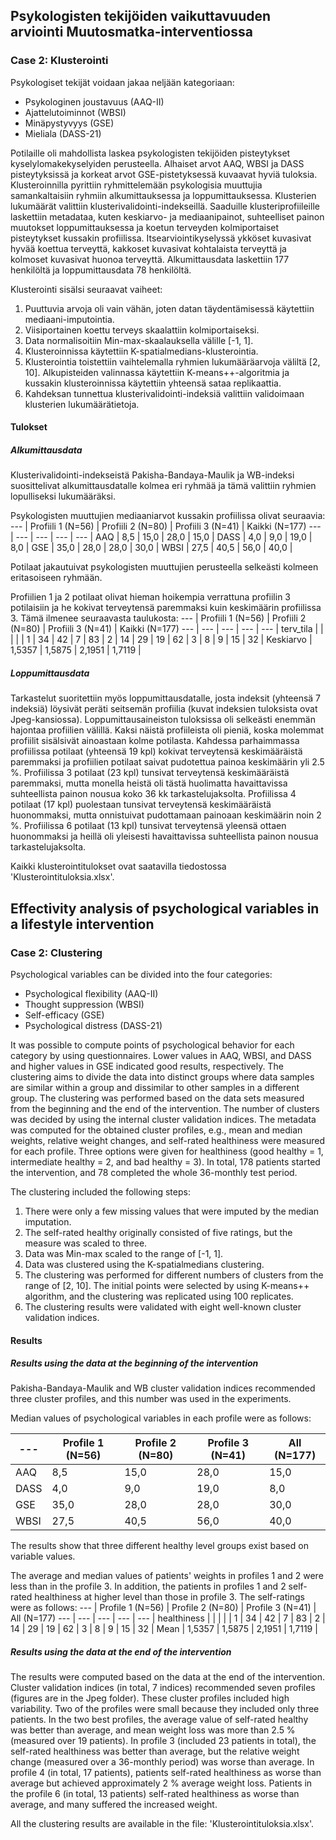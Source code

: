 ## Psykologisten tekijöiden vaikuttavuuden arviointi Muutosmatka-interventiossa
### Case 2: Klusterointi
Psykologiset tekijät voidaan jakaa neljään kategoriaan:
- Psykologinen joustavuus (AAQ-II)
- Ajattelutoiminnot (WBSI)
- Minäpystyvyys (GSE)
- Mieliala (DASS-21)

Potilaille oli mahdollista laskea psykologisten tekijöiden pisteytykset kyselylomakekyselyiden perusteella. Alhaiset arvot AAQ, WBSI ja DASS pisteytyksissä ja korkeat arvot GSE-pistetyksessä kuvaavat hyviä tuloksia. Klusteroinnilla pyrittiin ryhmittelemään psykologisia muuttujia samankaltaisiin ryhmiin alkumittauksessa ja loppumittauksessa. Klusterien lukumäärät valittiin klusterivalidointi-indekseillä. Saaduille klusteriprofiileille laskettiin metadataa, kuten keskiarvo- ja mediaanipainot, suhteelliset painon muutokset loppumittauksessa ja koetun terveyden kolmiportaiset pisteytykset kussakin profiilissa. Itsearviointikyselyssä ykköset kuvasivat hyvää koettua terveyttä, kakkoset kuvasivat kohtalaista terveyttä ja kolmoset kuvasivat huonoa terveyttä. Alkumittausdata laskettiin 177 henkilöltä ja loppumittausdata 78 henkilöltä.  

Klusterointi sisälsi seuraavat vaiheet:
1. Puuttuvia arvoja oli vain vähän, joten datan täydentämisessä käytettiin mediaani-imputointia.
2. Viisiportainen koettu terveys skaalattiin kolmiportaiseksi.
3. Data normalisoitiin Min-max-skaalauksella välille [-1, 1].
4. Klusteroinnissa käytettiin K-spatialmedians-klusterointia.
5. Klusterointia toistettiin vaihtelemalla ryhmien lukumääräarvoja väliltä [2, 10]. Alkupisteiden valinnassa käytettiin K-means++-algoritmia ja kussakin klusteroinnissa käytettiin yhteensä sataa replikaattia. 
6. Kahdeksan tunnettua klusterivalidointi-indeksiä valittiin validoimaan klusterien lukumäärätietoja.   

#### Tulokset

##### Alkumittausdata 

Klusterivalidointi-indekseistä Pakisha-Bandaya-Maulik ja WB-indeksi suosittelivat alkumittausdatalle kolmea eri ryhmää ja tämä valittiin ryhmien lopulliseksi lukumääräksi. 

Psykologisten muuttujien mediaaniarvot kussakin profiilissa olivat seuraavia:
---  | Profiili 1 (N=56)  | Profiili 2 (N=80) | Profiili 3 (N=41) | Kaikki (N=177) 
---  | ---  | ---  | ---  | ---  | 
AAQ  | 8,5  | 15,0  | 28,0  | 15,0  | 
DASS  | 4,0  | 9,0  | 19,0  | 8,0  |
GSE  | 35,0  | 28,0  | 28,0  | 30,0  | 
WBSI  | 27,5  | 40,5  | 56,0  | 40,0  | 

Potilaat jakautuivat psykologisten muuttujien perusteella selkeästi kolmeen eritasoiseen ryhmään. 

Profiilien 1 ja 2 potilaat olivat hieman hoikempia verrattuna profiilin 3 potilaisiin ja he kokivat terveytensä paremmaksi kuin keskimäärin profiilissa 3. Tämä ilmenee seuraavasta taulukosta:
---  | Profiili 1 (N=56)  | Profiili 2 (N=80) | Profiili 3 (N=41) | Kaikki (N=177) 
---  | ---  | ---  | ---  | ---  | 
terv_tila  |  |   |   |   | 
1  | 34  | 42  | 7  | 83  | 
2  | 14  | 29  | 19  | 62  | 
3  | 8  | 9  | 15  | 32  | 
Keskiarvo  | 1,5357  | 1,5875 | 2,1951  | 1,7119  | 

##### Loppumittausdata

Tarkastelut suoritettiin myös loppumittausdatalle, josta indeksit (yhteensä 7 indeksiä) löysivät peräti seitsemän profiilia (kuvat indeksien tuloksista ovat Jpeg-kansiossa). Loppumittausaineiston tuloksissa oli selkeästi enemmän hajontaa profiilien välillä. Kaksi näistä profiileista oli pieniä, koska molemmat profiilit sisälsivät ainoastaan kolme potilasta. Kahdessa parhaimmassa profiilissa potilaat (yhteensä 19 kpl) kokivat terveytensä keskimääräistä paremmaksi ja profiilien potilaat saivat pudotettua painoa keskimäärin yli 2.5 %. Profiilissa 3 potilaat (23 kpl) tunsivat terveytensä keskimääräistä paremmaksi, mutta monella heistä oli tästä huolimatta havaittavissa suhteellista painon nousua koko 36 kk tarkastelujaksolta. Profiilissa 4 potilaat (17 kpl) puolestaan tunsivat terveytensä keskimääräistä huonommaksi, mutta onnistuivat pudottamaan painoaan keskimäärin noin 2 %. Profiilissa 6 potilaat (13 kpl) tunsivat terveytensä yleensä ottaen huonommaksi ja heillä oli yleisesti havaittavissa suhteellista painon nousua tarkastelujaksolta. 

Kaikki klusterointitulokset ovat saatavilla tiedostossa 'Klusterointituloksia.xlsx'.     

## Effectivity analysis of psychological variables in a lifestyle intervention
### Case 2: Clustering

Psychological variables can be divided into the four categories:
- Psychological flexibility (AAQ-II)
- Thought suppression (WBSI)
- Self-efficacy (GSE)
- Psychological distress (DASS-21)

It was possible to compute points of psychological behavior for each category by using questionnaires. Lower values in AAQ, WBSI, and DASS and higher values in GSE indicated good results, respectively. The clustering aims to divide the data into distinct groups where data samples are similar within a group and dissimilar to other samples in a different group. The clustering was performed based on the data sets measured from the beginning and the end of the intervention. The number of clusters was decided by using the internal cluster validation indices. The metadata was computed for the obtained cluster profiles, e.g., mean and median weights, relative weight changes, and self-rated healthiness were measured for each profile. Three options were given for healthiness (good healthy = 1, intermediate healthy = 2, and bad healthy = 3). In total, 178 patients started the intervention, and 78 completed the whole 36-monthly test period.           

The clustering included the following steps:
1. There were only a few missing values that were imputed by the median imputation.
2. The self-rated healthy originally consisted of five ratings, but the measure was scaled to three.
3. Data was Min-max scaled to the range of [-1, 1].
4. Data was clustered using the K-spatialmedians clustering.
5. The clustering was performed for different numbers of clusters from the range of [2, 10]. The initial points were selected by using K-means++ algorithm, and the clustering was replicated using 100 replicates. 
6. The clustering results were validated with eight well-known cluster validation indices.

#### Results

##### Results using the data at the beginning of the intervention  

Pakisha-Bandaya-Maulik and WB cluster validation indices recommended three cluster profiles, and this number was used in the experiments. 

Median values of psychological variables in each profile were as follows:

---  | Profile 1 (N=56)  | Profile 2 (N=80) | Profile 3 (N=41) | All (N=177) 
---  | ---  | ---  | ---  | ---  | 
AAQ  | 8,5  | 15,0  | 28,0  | 15,0  | 
DASS  | 4,0  | 9,0  | 19,0  | 8,0  |
GSE  | 35,0  | 28,0  | 28,0  | 30,0  | 
WBSI  | 27,5  | 40,5  | 56,0  | 40,0  | 

The results show that three different healthy level groups exist based on variable values.

The average and median values of patients' weights in profiles 1 and 2 were less than in the profile 3. In addition, the patients in profiles 1 and 2 self-rated healthiness at higher level than those in profile 3. The self-ratings were as follows:
---  | Profile 1 (N=56)  | Profile 2 (N=80) | Profile 3 (N=41) | All (N=177) 
---  | ---  | ---  | ---  | ---  | 
healthiness  |  |   |   |   | 
1  | 34  | 42  | 7  | 83  | 
2  | 14  | 29  | 19  | 62  | 
3  | 8  | 9  | 15  | 32  | 
Mean  | 1,5357  | 1,5875 | 2,1951  | 1,7119  | 

##### Results using the data at the end of the intervention

The results were computed based on the data at the end of the intervention. Cluster validation indices (in total, 7 indices) recommended seven profiles (figures are in the Jpeg folder). These cluster profiles included high variability. Two of the profiles were small because they included only three patients. In the two best profiles, the average value of self-rated healthy was better than average, and mean weight loss was more than 2.5 % (measured over 19 patients). In profile 3 (included 23 patients in total), the self-rated healthiness was better than average, but the relative weight change (measured over a 36-monthly period) was worse than average. In profile 4 (in total, 17 patients), patients self-rated healthiness as worse than average but achieved approximately 2 % average weight loss. Patients in the profile 6 (in total, 13 patients) self-rated healthiness as worse than average, and many suffered the increased weight. 

All the clustering results are available in the file: 'Klusterointituloksia.xlsx'.

